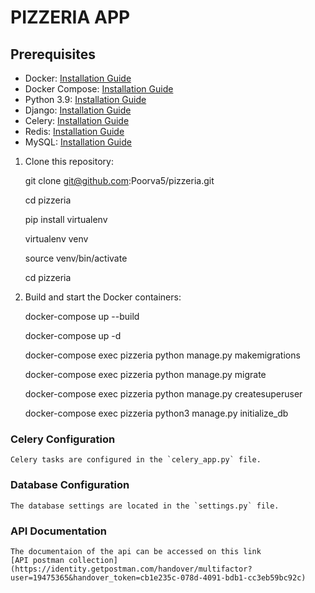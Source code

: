 # PIZZERIA APP


## Prerequisites

- Docker: [Installation Guide](https://docs.docker.com/get-docker/)
- Docker Compose: [Installation Guide](https://docs.docker.com/compose/install/)
- Python 3.9: [Installation Guide](https://www.python.org/downloads/)
- Django: [Installation Guide](https://docs.djangoproject.com/en/stable/topics/install/)
- Celery: [Installation Guide](https://docs.celeryproject.org/en/stable/getting-started/first-steps-with-celery.html)
- Redis: [Installation Guide](https://redis.io/download)
- MySQL: [Installation Guide](https://dev.mysql.com/doc/mysql-installation-excerpt/8.0/en/)


1. Clone this repository:

    git clone git@github.com:Poorva5/pizzeria.git

    cd pizzeria

    pip install virtualenv

    virtualenv venv

    source venv/bin/activate

    cd pizzeria

2. Build and start the Docker containers:

    docker-compose up --build

    docker-compose up -d

    docker-compose exec pizzeria python manage.py makemigrations

    docker-compose exec pizzeria python manage.py migrate

    docker-compose exec pizzeria python manage.py createsuperuser

    docker-compose exec pizzeria python3 manage.py initialize_db 

### Celery Configuration

    Celery tasks are configured in the `celery_app.py` file.

### Database Configuration

    The database settings are located in the `settings.py` file.


### API Documentation

    The documentaion of the api can be accessed on this link
    [API postman collection](https://identity.getpostman.com/handover/multifactor?user=19475365&handover_token=cb1e235c-078d-4091-bdb1-cc3eb59bc92c)












